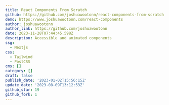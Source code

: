 ```yaml
---
title: React Components From Scratch
github: https://github.com/joshuawootonn/react-components-from-scratch
demo: https://www.joshuawootonn.com/react-components
author: joshuawootonn
author_link: https://github.com/joshuawootonn
date: 2023-11-28T07:44:45.598Z
description: Accessible and animated components
ssg:
  - Nextjs
css:
  - Tailwind
  - PostCSS
cms: []
category: []
draft: false
publish_date: '2023-01-02T15:56:15Z'
update_date: '2023-08-09T13:12:53Z'
github_star: 19
github_fork: 1
---
```

